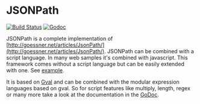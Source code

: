 JSONPath
====

[![Build Status](https://api.travis-ci.org/PaesslerAG/jsonpath.svg?branch=master)](https://travis-ci.org/PaesslerAG/jsonpath)
[![Godoc](https://godoc.org/github.com/PaesslerAG/jsonpath?status.png)](https://godoc.org/github.com/PaesslerAG/jsonpath)

JSONPath is a complete implementation of [http://goessner.net/articles/JsonPath/](http://goessner.net/articles/JsonPath/).
JSONPath can be combined with a script language. In many web samples it's combined with javascript. This framework comes without a script language but can be easily extended with one. See [example](https://godoc.org/github.com/PaesslerAG/jsonpath#example-package-Gval).

It is based on [Gval](https://github.com/PaesslerAG/gval) and can be combined with the modular expression languages based on gval.
So for script features like multiply, length, regex or many more take a look at the documentation in the [GoDoc](https://godoc.org/github.com/PaesslerAG/jsonpath).
